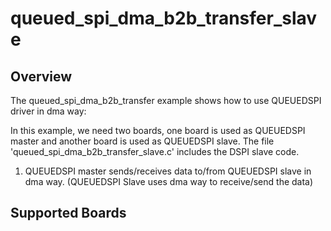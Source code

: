 # queued_spi_dma_b2b_transfer_slave

## Overview
The queued_spi_dma_b2b_transfer example shows how to use QUEUEDSPI driver in dma way:

In this example, we need two boards, one board is used as QUEUEDSPI master and another board is used as QUEUEDSPI slave.
The file 'queued_spi_dma_b2b_transfer_slave.c' includes the DSPI slave code.

1. QUEUEDSPI master sends/receives data to/from QUEUEDSPI slave in dma way. (QUEUEDSPI Slave uses dma way to receive/send the data)

## Supported Boards
